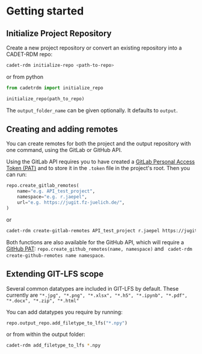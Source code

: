 
# Getting started

## Initialize Project Repository

Create a new project repository or convert an existing repository into a CADET-RDM repo:

```bash
cadet-rdm initialize-repo <path-to-repo>
```

or from python

```python
from cadetrdm import initialize_repo

initialize_repo(path_to_repo)
```

The `output_folder_name` can be given optionally. It defaults to `output`.

## Creating and adding remotes

You can create remotes for both the project and the output repository with one command, using the GitLab or GitHub API.

Using the GitLab API requires you to have created a
[GitLab Personal Access Token (PAT)](https://docs.gitlab.com/ee/user/profile/personal_access_tokens.html)
and to store it in the `.token` file in the project's root. Then you can run:

```python
repo.create_gitlab_remotes(
    name="e.g. API_test_project",
    namespace="e.g. r.jaepel",
    url="e.g. https://jugit.fz-juelich.de/",
)
```

or

```bash
cadet-rdm create-gitlab-remotes API_test_project r.jaepel https://jugit.fz-juelich.de/
```

Both functions are also available for the GitHub API, which will require a
[GitHub PAT](https://github.com/settings/tokens?type=beta):
`repo.create_github_remotes(name, namespace)` and ` cadet-rdm create-github-remotes name namespace`.

## Extending GIT-LFS scope

Several common datatypes are included in GIT-LFS by default. These currently are
`"*.jpg", "*.png", "*.xlsx", "*.h5", "*.ipynb", "*.pdf", "*.docx", "*.zip", "*.html"`

You can add datatypes you require by running:

````python
repo.output_repo.add_filetype_to_lfs("*.npy")
````


or from within the output folder:

```bash
cadet-rdm add_filetype_to_lfs *.npy
```
